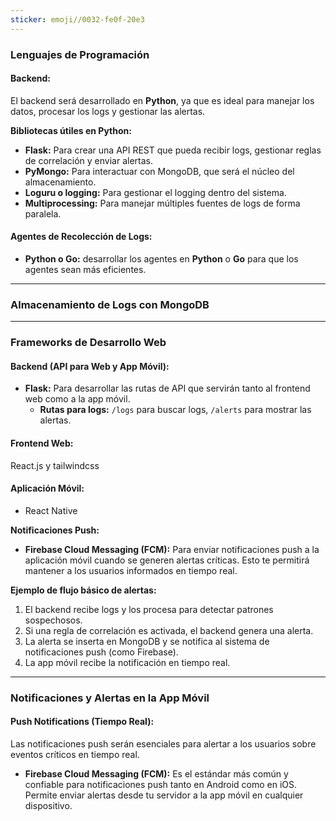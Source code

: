 ```yaml
---
sticker: emoji//0032-fe0f-20e3
---
```

### **Lenguajes de Programación**

#### **Backend:**

El backend será desarrollado en **Python**, ya que es ideal para manejar los datos, procesar los logs y gestionar las alertas.

**Bibliotecas útiles en Python:**

- **Flask:** Para crear una API REST que pueda recibir logs, gestionar reglas de correlación y enviar alertas.
- **PyMongo:** Para interactuar con MongoDB, que será el núcleo del almacenamiento.
- **Loguru o logging:** Para gestionar el logging dentro del sistema.
- **Multiprocessing:** Para manejar múltiples fuentes de logs de forma paralela.

#### **Agentes de Recolección de Logs:**

- **Python o Go:** desarrollar los agentes en **Python** o **Go** para que los agentes sean más eficientes.


---

### **Almacenamiento de Logs con MongoDB**


---

### **Frameworks de Desarrollo Web**

#### **Backend (API para Web y App Móvil):**

- **Flask:** Para desarrollar las rutas de API que servirán tanto al frontend web como a la app móvil.
    - **Rutas para logs:** `/logs` para buscar logs, `/alerts` para mostrar las alertas.

#### **Frontend Web:**

 React.js y tailwindcss

#### **Aplicación Móvil:**

- React Native

**Notificaciones Push:**

- **Firebase Cloud Messaging (FCM):** Para enviar notificaciones push a la aplicación móvil cuando se generen alertas críticas. Esto te permitirá mantener a los usuarios informados en tiempo real.

**Ejemplo de flujo básico de alertas:**

1. El backend recibe logs y los procesa para detectar patrones sospechosos.
2. Si una regla de correlación es activada, el backend genera una alerta.
3. La alerta se inserta en MongoDB y se notifica al sistema de notificaciones push (como Firebase).
4. La app móvil recibe la notificación en tiempo real.


---

### **Notificaciones y Alertas en la App Móvil**

#### **Push Notifications (Tiempo Real):**

Las notificaciones push serán esenciales para alertar a los usuarios sobre eventos críticos en tiempo real.

- **Firebase Cloud Messaging (FCM):** Es el estándar más común y confiable para notificaciones push tanto en Android como en iOS. Permite enviar alertas desde tu servidor a la app móvil en cualquier dispositivo.
